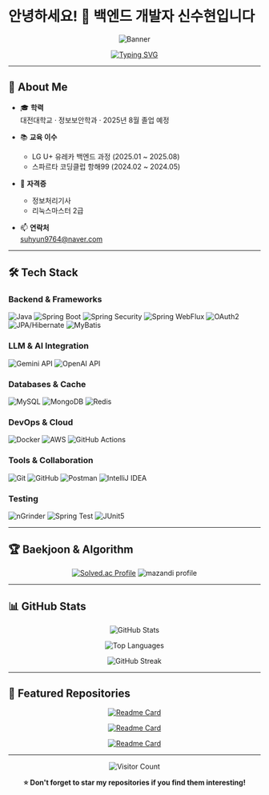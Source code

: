# 안녕하세요! 👋 백엔드 개발자 **신수현**입니다

<div align="center">
  
<!-- 다크 배너 헤더 -->
![Banner](https://capsule-render.vercel.app/api?type=rect&color=0:0D1117,100:2D333B&height=100&section=header&text=Welcome%20to%20My%20GitHub!&fontSize=36&fontColor=E6EDF3)

<!-- 네온 에메랄드 타이핑 효과 -->
[![Typing SVG](https://readme-typing-svg.demolab.com?font=Fira+Code&size=28&pause=1000&color=10B981&center=true&vCenter=true&width=600&lines=Backend+Developer;Java+%7C+Spring+Boot;Problem+Solver)](https://git.io/typing-svg)

</div>

---

## 🚀 About Me

- 🎓 **학력**  
  대전대학교 · 정보보안학과 · 2025년 8월 졸업 예정  

- 📚 **교육 이수**  
  - LG U+ 유레카 백엔드 과정 (2025.01 ~ 2025.08)  
  - 스파르타 코딩클럽 항해99 (2024.02 ~ 2024.05)  

- 🏅 **자격증**  
  - 정보처리기사  
  - 리눅스마스터 2급  

- 📫 **연락처**  
  suhyun9764@naver.com

---
## 🛠️ Tech Stack

### Backend & Frameworks
![Java](https://img.shields.io/badge/Java-ED8B00?style=for-the-badge&logo=java&logoColor=white)
![Spring Boot](https://img.shields.io/badge/Spring%20Boot-6DB33F?style=for-the-badge&logo=springboot&logoColor=white)
![Spring Security](https://img.shields.io/badge/Spring%20Security-6DB33F?style=for-the-badge&logo=springsecurity&logoColor=white)
![Spring WebFlux](https://img.shields.io/badge/Spring%20WebFlux-6DB33F?style=for-the-badge&logo=spring&logoColor=white)
![OAuth2](https://img.shields.io/badge/OAuth2-000000?style=for-the-badge&logo=oauth&logoColor=white)
![JPA/Hibernate](https://img.shields.io/badge/JPA%2FHibernate-59666C?style=for-the-badge&logo=hibernate&logoColor=white)
![MyBatis](https://img.shields.io/badge/MyBatis-000000?style=for-the-badge)

### LLM & AI Integration
![Gemini API](https://img.shields.io/badge/Gemini%20API-4285F4?style=for-the-badge&logo=google&logoColor=white)
![OpenAI API](https://img.shields.io/badge/OpenAI%20API-412991?style=for-the-badge&logo=openai&logoColor=white)

### Databases & Cache
![MySQL](https://img.shields.io/badge/MySQL-00000F?style=for-the-badge&logo=mysql&logoColor=white)
![MongoDB](https://img.shields.io/badge/MongoDB-4EA94B?style=for-the-badge&logo=mongodb&logoColor=white)
![Redis](https://img.shields.io/badge/Redis-DC382D?style=for-the-badge&logo=redis&logoColor=white)

### DevOps & Cloud
![Docker](https://img.shields.io/badge/Docker-2496ED?style=for-the-badge&logo=docker&logoColor=white)
![AWS](https://img.shields.io/badge/AWS-232F3E?style=for-the-badge&logo=amazon-aws&logoColor=white)
![GitHub Actions](https://img.shields.io/badge/GitHub%20Actions-2088FF?style=for-the-badge&logo=githubactions&logoColor=white)

### Tools & Collaboration
![Git](https://img.shields.io/badge/Git-F05032?style=for-the-badge&logo=git&logoColor=white)
![GitHub](https://img.shields.io/badge/GitHub-100000?style=for-the-badge&logo=github&logoColor=white)
![Postman](https://img.shields.io/badge/Postman-FF6C37?style=for-the-badge&logo=postman&logoColor=white)
![IntelliJ IDEA](https://img.shields.io/badge/IntelliJ%20IDEA-000000?style=for-the-badge&logo=intellijidea&logoColor=white)

### Testing
![nGrinder](https://img.shields.io/badge/nGrinder-4CAF50?style=for-the-badge)
![Spring Test](https://img.shields.io/badge/Spring%20Test-6DB33F?style=for-the-badge&logo=spring&logoColor=white)
![JUnit5](https://img.shields.io/badge/JUnit5-25A162?style=for-the-badge&logo=junit5&logoColor=white)


---

## 🏆 Baekjoon & Algorithm

<div align="center">
  
[![Solved.ac Profile](http://mazassumnida.wtf/api/v2/generate_badge?boj=suhyun9764)](https://solved.ac/suhyun9764/)
![mazandi profile](http://mazandi.herokuapp.com/api?handle=suhyun9764&theme=warm)

</div>

---

## 📊 GitHub Stats

<div align="center">

![GitHub Stats](https://github-readme-stats.vercel.app/api?username=suhyun9764&show_icons=true&theme=dark&hide_border=true&bg_color=0D1117&icon_color=10B981&text_color=C9D1D9&title_color=10B981)

![Top Languages](https://github-readme-stats.vercel.app/api/top-langs/?username=suhyun9764&layout=compact&theme=dark&hide_border=true&bg_color=0D1117&text_color=C9D1D9&title_color=10B981)

![GitHub Streak](https://github-readme-streak-stats.herokuapp.com/?user=suhyun9764&theme=dark&hide_border=true&background=0D1117&stroke=10B981&ring=10B981&fire=10B981&currStreakLabel=10B981&sideLabels=C9D1D9&currStreakNum=10B981&sideNums=C9D1D9)

</div>

---

## 🌟 Featured Repositories

<div align="center">

[![Readme Card](https://github-readme-stats.vercel.app/api/pin/?username=JSeungBeom&repo=utong_backend&theme=dark&hide_border=true&bg_color=0D1117&text_color=C9D1D9&title_color=10B981)](https://github.com/JSeungBeom/utong_backend)

[![Readme Card](https://github-readme-stats.vercel.app/api/pin/?username=suhyun9764&repo=urjung_main&theme=dark&hide_border=true&bg_color=0D1117&text_color=C9D1D9&title_color=10B981)](https://github.com/suhyun9764/urjung_main)

[![Readme Card](https://github-readme-stats.vercel.app/api/pin/?username=suhyun9764&repo=planit&theme=dark&hide_border=true&bg_color=0D1117&text_color=C9D1D9&title_color=10B981)](https://github.com/suhyun9764/planit)

</div>

---

<div align="center">

![Visitor Count](https://komarev.com/ghpvc/?username=JSeungBeom&color=10B981&style=for-the-badge)

**⭐️ Don't forget to star my repositories if you find them interesting!**


</div>
